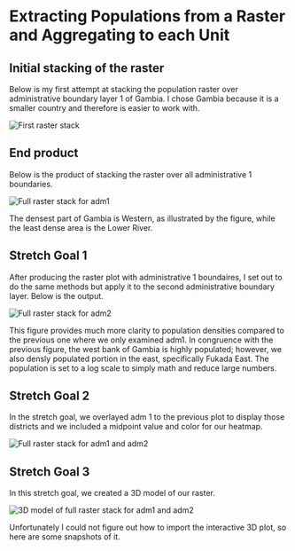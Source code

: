 # Extracting Populations from a Raster and Aggregating to each Unit

## Initial stacking of the raster
Below is my first attempt at stacking the population raster over administrative boundary layer 1 of Gambia. I chose Gambia because it is a smaller country and therefore is easier
to work with.

![First raster stack](https://user-images.githubusercontent.com/67921793/91455531-30aea100-e850-11ea-825c-e50e20ff087c.png)


## End product
Below is the product of stacking the raster over all administrative 1 boundaries.

![Full raster stack for adm1](https://user-images.githubusercontent.com/67921793/91455976-be8a8c00-e850-11ea-921a-2238effa3228.png)

The densest part of Gambia is Western, as illustrated by the figure, while the least dense area is the Lower River.


## Stretch Goal 1
After producing the raster plot with administrative 1 boundaires, I set out to do the same methods but apply it to the second administrative boundary layer. Below is the output.

![Full raster stack for adm2](https://user-images.githubusercontent.com/67921793/91456388-31940280-e851-11ea-841a-da9c7d19e2fc.png)

This figure provides much more clarity to population densities compared to the previous one where we only examined adm1. In congruence with the previous figure, the west bank of Gambia
is highly populated; however, we also densly populated portion in the east, specifically Fukada East. The population is set to a log scale to simply math and reduce large numbers.


## Stretch Goal 2
In the stretch goal, we overlayed adm 1 to the previous plot to display those districts and we included a midpoint value and color for our heatmap.

![Full raster stack for adm1 and adm2](https://user-images.githubusercontent.com/67921793/91456836-bb43d000-e851-11ea-8d65-ed8e9416f803.png)


## Stretch Goal 3
In this stretch goal, we created a 3D model of our raster.

![3D model of full raster stack for adm1 and adm2](https://user-images.githubusercontent.com/67921793/91457192-15dd2c00-e852-11ea-8be5-606c11c21560.png)

Unfortunately I could not figure out how to import the interactive 3D plot, so here are some snapshots of it.

